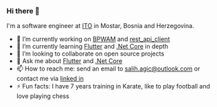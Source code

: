 ### Hi there 👋

I'm a software engineer at [ITO](https://ito.dev/) in Mostar, Bosnia and Herzegovina.

- 🔭 I’m currently working on [BPWAM](https://github.com/salihagic/BPWAM) and [rest_api_client](https://github.com/salihagic/rest_api_client)
- 🌱 I’m currently learning [Flutter](https://flutter.dev/) and [.Net Core](https://docs.microsoft.com/en-us/dotnet/) in depth
- 👯 I’m looking to collaborate on open source projects
- 💬 Ask me about [Flutter](https://flutter.dev/) and [.Net Core](https://docs.microsoft.com/en-us/dotnet/)
- 📫 How to reach me: send an email to salih.agic@outlook.com or contact me via [linked in](https://www.linkedin.com/in/salih-agic/)
- ⚡ Fun facts: I have 7 years training in Karate, like to play football and love playing chess
